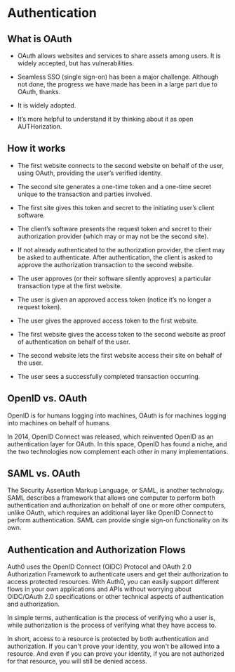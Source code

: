 # Authentication

## What is OAuth

- OAuth allows websites and services to share assets among users. It is widely accepted, but has vulnerabilities.

- Seamless SSO (single sign-on) has been a major challenge. Although not done, the progress we have made has been in a large part due to OAuth, thanks.

- It is widely adopted.

- It’s more helpful to understand it by thinking about it as open AUTHorization.

## How it works

- The first website connects to the second website on behalf of the user, using OAuth, providing the user’s verified identity.

- The second site generates a one-time token and a one-time secret unique to the transaction and parties involved.

- The first site gives this token and secret to the initiating user’s client software.

- The client’s software presents the request token and secret to their authorization provider (which may or may not be the second site).

- If not already authenticated to the authorization provider, the client may be asked to authenticate. After authentication, the client is asked to approve the authorization transaction to the second website.

- The user approves (or their software silently approves) a particular transaction type at the first website.

- The user is given an approved access token (notice it’s no longer a request token).

- The user gives the approved access token to the first website.

- The first website gives the access token to the second website as proof of authentication on behalf of the user.

- The second website lets the first website access their site on behalf of the user.

- The user sees a successfully completed transaction occurring.

## OpenID vs. OAuth

OpenID is for humans logging into machines, OAuth is for machines logging into machines on behalf of humans.

In 2014, OpenID Connect was released, which reinvented OpenID as an authentication layer for OAuth. In this space, OpenID has found a niche, and the two technologies now complement each other in many implementations.

## SAML vs. OAuth

The Security Assertion Markup Language, or SAML, is another technology. SAML describes a framework that allows one computer to perform both authentication and authorization on behalf of one or more other computers, unlike OAuth, which requires an additional layer like OpenID Connect to perform authentication. SAML can provide single sign-on functionality on its own.

## Authentication and Authorization Flows

Auth0 uses the OpenID Connect (OIDC) Protocol and OAuth 2.0 Authorization Framework to authenticate users and get their authorization to access protected resources. With Auth0, you can easily support different flows in your own applications and APIs without worrying about OIDC/OAuth 2.0 specifications or other technical aspects of authentication and authorization.

In simple terms, authentication is the process of verifying who a user is, while authorization is the process of verifying what they have access to.

In short, access to a resource is protected by both authentication and authorization. If you can't prove your identity, you won't be allowed into a resource. And even if you can prove your identity, if you are not authorized for that resource, you will still be denied access.
